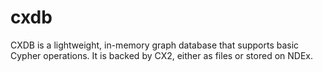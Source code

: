 # cxdb
CXDB is a lightweight, in-memory graph database that supports basic Cypher operations. It is backed by CX2, either as files or stored on NDEx.
